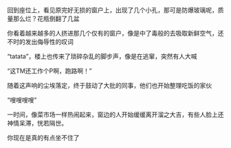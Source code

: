 回到座位上，看见原完好无损的窗户上，出现了几个小孔，那可是防爆玻璃呢，质量那么烂？花瓶倒翻了几盆

你看着越来越多的人挤进那几个仅有的窗户，像是中了毒般的去吸取新鲜空气，还不时的发出侮辱性的叹词

“tatata”，楼上也传来了琐碎杂乱的脚步声，像是在逃窜，突然有人大喊

“这TM还工作个P啊，跑路啊！”

随着这声响的尘埃落定，终于鼓动了大批的同事，他们也开始整理吃饭的家伙

“嗖嗖嗖嗖”

一时间，像菜市场一样热闹起来，窗边的人开始缓缓离开溜之大吉，有些人脸上还神情呆滞，恍若隔世。

你现在是真的有点坐不住了

